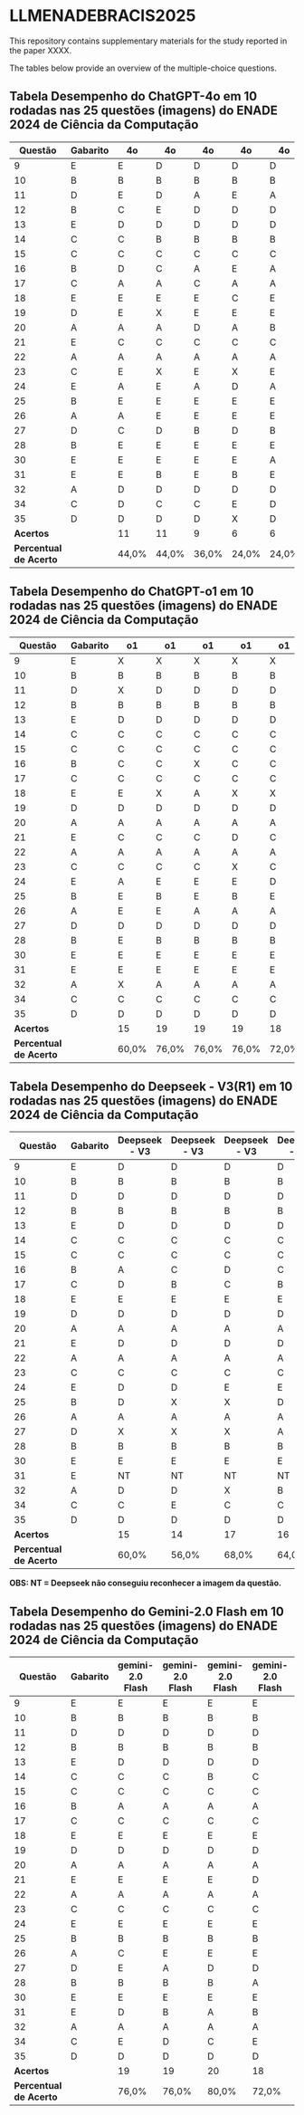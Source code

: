 # LLMENADEBRACIS2025

This repository contains supplementary materials for the study reported in the paper XXXX.

The tables below provide an overview of the multiple-choice questions.

## Tabela Desempenho do ChatGPT-4o em 10 rodadas nas 25 questões (imagens) do ENADE 2024 de Ciência da Computação  

| Questão | Gabarito | 4o | 4o | 4o | 4o | 4o | 4o | 4o | 4o | 4o | 4o | Pontuação |
|---------|----------|----|----|----|----|----|----|----|----|----|----|-----------|
| 9       | E        | E  | D  | D  | D  | D  | D  | D  | D  | D  | D  | 1         |
| 10      | B        | B  | B  | B  | B  | B  | B  | B  | B  | B  | B  | 10        |
| 11      | D        | E  | D  | A  | E  | A  | E  | D  | E  | E  | E  | 2         |
| 12      | B        | C  | E  | D  | D  | D  | E  | D  | E  | E  | E  | 0         |
| 13      | E        | D  | D  | D  | D  | D  | D  | D  | D  | D  | D  | 0         |
| 14      | C        | C  | B  | B  | B  | B  | C  | C  | C  | C  | C  | 6         |
| 15      | C        | C  | C  | C  | C  | C  | C  | C  | C  | C  | C  | 10        |
| 16      | B        | D  | C  | A  | E  | A  | E  | C  | C  | E  | E  | 0         |
| 17      | C        | A  | A  | C  | A  | A  | C  | C  | C  | C  | A  | 5         |
| 18      | E        | E  | E  | E  | C  | E  | E  | E  | E  | E  | E  | 9         |
| 19      | D        | E  | X  | E  | E  | E  | E  | E  | E  | E  | E  | 0         |
| 20      | A        | A  | A  | D  | A  | B  | A  | C  | C  | C  | C  | 4         |
| 21      | E        | C  | C  | C  | C  | C  | C  | C  | C  | C  | C  | 0         |
| 22      | A        | A  | A  | A  | A  | A  | A  | A  | A  | A  | A  | 10        |
| 23      | C        | E  | X  | E  | X  | E  | X  | E  | E  | E  | E  | 0         |
| 24      | E        | A  | E  | A  | D  | A  | E  | A  | A  | C  | A  | 2         |
| 25      | B        | E  | E  | E  | E  | E  | E  | E  | E  | E  | E  | 0         |
| 26      | A        | A  | E  | E  | E  | E  | E  | E  | E  | E  | E  | 1         |
| 27      | D        | C  | D  | B  | D  | B  | D  | D  | D  | D  | D  | 7         |
| 28      | B        | E  | E  | E  | E  | E  | E  | E  | E  | E  | E  | 0         |
| 30      | E        | E  | E  | E  | E  | A  | E  | E  | E  | E  | E  | 9         |
| 31      | E        | E  | B  | E  | B  | E  | E  | E  | E  | E  | E  | 8         |
| 32      | A        | D  | D  | D  | D  | D  | D  | D  | D  | D  | A  | 1         |
| 34      | C        | D  | C  | C  | E  | D  | E  | C  | C  | C  | C  | 6         |
| 35      | D        | D  | D  | D  | X  | D  | D  | D  | E  | E  | E  | 6         |
| **Acertos** |      | 11 | 11 | 9  | 6  | 6  | 12 | 12 | 10 | 10 | 10 | **9,7**   |
| **Percentual de Acerto** | |44,0%|44,0%|36,0%|24,0%|24,0%|48,0%|48,0%|40,0%|40,0%|40,0%| **38,8%** |

## Tabela Desempenho do ChatGPT-o1 em 10 rodadas nas 25 questões (imagens) do ENADE 2024 de Ciência da Computação  
| Questão | Gabarito | o1 | o1 | o1 | o1 | o1 | o1 | o1 | o1 | o1 | o1 | Pontuação |
|---------|----------|----|----|----|----|----|----|----|----|----|----|-----------|
| 9       | E        | X  | X  | X  | X  | X  | X  | X  | X  | X  | E  | 1         |
| 10      | B        | B  | B  | B  | B  | B  | B  | B  | B  | B  | B  | 10        |
| 11      | D        | X  | D  | D  | D  | D  | D  | D  | D  | D  | D  | 9         |
| 12      | B        | B  | B  | B  | B  | B  | B  | B  | B  | B  | B  | 10        |
| 13      | E        | D  | D  | D  | D  | D  | D  | D  | D  | D  | D  | 0         |
| 14      | C        | C  | C  | C  | C  | C  | C  | C  | C  | C  | C  | 10        |
| 15      | C        | C  | C  | C  | C  | C  | C  | C  | C  | C  | C  | 10        |
| 16      | B        | C  | C  | X  | C  | C  | X  | C  | E  | E  | C  | 0         |
| 17      | C        | C  | C  | C  | C  | C  | C  | C  | C  | C  | C  | 10        |
| 18      | E        | E  | X  | A  | X  | X  | E  | E  | E  | X  | E  | 5         |
| 19      | D        | D  | D  | D  | D  | D  | D  | D  | D  | D  | D  | 10        |
| 20      | A        | A  | A  | A  | A  | A  | A  | A  | A  | A  | A  | 10        |
| 21      | E        | C  | C  | C  | D  | C  | C  | C  | D  | C  | C  | 0         |
| 22      | A        | A  | A  | A  | A  | A  | A  | A  | A  | A  | A  | 10        |
| 23      | C        | C  | C  | C  | X  | C  | C  | C  | C  | C  | C  | 9         |
| 24      | E        | A  | E  | E  | E  | D  | E  | E  | E  | E  | E  | 8         |
| 25      | B        | E  | B  | E  | B  | E  | E  | E  | E  | B  | E  | 3         |
| 26      | A        | E  | E  | A  | A  | A  | A  | A  | A  | A  | E  | 7         |
| 27      | D        | D  | D  | D  | D  | D  | D  | D  | D  | D  | D  | 10        |
| 28      | B        | E  | B  | B  | B  | B  | B  | B  | B  | B  | B  | 9         |
| 30      | E        | E  | E  | E  | E  | E  | E  | E  | E  | E  | E  | 10        |
| 31      | E        | E  | E  | E  | E  | E  | E  | E  | E  | E  | E  | 10        |
| 32      | A        | X  | A  | A  | A  | A  | X  | A  | A  | A  | A  | 8         |
| 34      | C        | C  | C  | C  | C  | C  | C  | C  | C  | C  | C  | 10        |
| 35      | D        | D  | D  | D  | D  | D  | D  | D  | D  | D  | D  | 10        |
| **Acertos** |      | 15 | 19 | 19 | 19 | 18 | 19 | 20 | 20 | 20 | 20 | **18,9**   |
| **Percentual de Acerto** | |60,0%|76,0%|76,0%|76,0%|72,0%|76,0%|80,0%|80,0%|80,0%|80,0%| **75,6%** |

## Tabela Desempenho do Deepseek - V3(R1) em 10 rodadas nas 25 questões (imagens) do ENADE 2024 de Ciência da Computação 
| Questão | Gabarito | Deepseek - V3 | Deepseek - V3 | Deepseek - V3 | Deepseek - V3 | Deepseek - V3 | Deepseek - V3 | Deepseek - V3 | Deepseek - V3 | Deepseek - V3 | Deepseek - V3 | Pontuação |
|---------|----------|---------------|---------------|---------------|---------------|---------------|---------------|---------------|---------------|---------------|---------------|-----------|
| 9       | E        | D             | D             | D             | D             | D             | X             | D             | D             | D             | D             | 0         |
| 10      | B        | B             | B             | B             | B             | B             | B             | B             | B             | B             | B             | 10        |
| 11      | D        | D             | D             | D             | D             | D             | D             | D             | D             | D             | D             | 10        |
| 12      | B        | B             | B             | B             | B             | B             | B             | B             | B             | B             | B             | 10        |
| 13      | E        | D             | D             | D             | D             | D             | D             | D             | D             | D             | D             | 0         |
| 14      | C        | C             | C             | C             | C             | C             | C             | C             | C             | C             | C             | 10        |
| 15      | C        | C             | C             | C             | C             | C             | C             | C             | C             | C             | C             | 10        |
| 16      | B        | A             | C             | D             | C             | C             | D             | C             | C             | D             | C             | 0         |
| 17      | C        | D             | B             | C             | B             | B             | C             | B             | B             | B             | B             | 2         |
| 18      | E        | E             | E             | E             | E             | E             | E             | E             | E             | E             | E             | 10        |
| 19      | D        | D             | D             | D             | D             | D             | D             | D             | D             | D             | D             | 10        |
| 20      | A        | A             | A             | A             | A             | A             | A             | A             | A             | A             | A             | 10        |
| 21      | E        | D             | D             | D             | D             | D             | D             | D             | D             | D             | D             | 0         |
| 22      | A        | A             | A             | A             | A             | A             | A             | A             | A             | A             | A             | 10        |
| 23      | C        | C             | C             | C             | C             | C             | C             | C             | C             | C             | C             | 10        |
| 24      | E        | D             | D             | E             | E             | B             | C             | A             | E             | C             | B             | 3         |
| 25      | B        | D             | X             | X             | D             | D             | D             | D             | D             | D             | D             | 0         |
| 26      | A        | A             | A             | A             | A             | A             | A             | A             | A             | A             | A             | 10        |
| 27      | D        | X             | X             | X             | A             | A             | X             | X             | X             | X             | D             | 1         |
| 28      | B        | B             | B             | B             | B             | B             | B             | B             | B             | B             | B             | 10        |
| 30      | E        | E             | E             | E             | E             | E             | E             | E             | E             | E             | E             | 10        |
| 31      | E        | NT            | NT            | NT            | NT            | NT            | NT            | NT            | NT            | NT            | NT            | 0         |
| 32      | A        | D             | D             | X             | B             | B             | D             | D             | D             | D             | D             | 0         |
| 34      | C        | C             | E             | C             | C             | C             | C             | X             | C             | C             | C             | 8         |
| 35      | D        | D             | D             | D             | D             | D             | D             | D             | D             | D             | D             | 10        |
| **Acertos** |      | 15            | 14            | 17            | 16            | 15            | 16            | 14            | 16            | 15            | 16            | **15,4**   |
| **Percentual de Acerto** | |60,0%|56,0%|68,0%|64,0%|64,0%|64,0%|56,0%|64,0%|60,0%|64,0%| **62,0%** |

**OBS: NT = Deepseek não conseguiu reconhecer a imagem da questão.**

## Tabela Desempenho do Gemini-2.0 Flash em 10 rodadas nas 25 questões (imagens) do ENADE 2024 de Ciência da Computação 
| Questão | Gabarito | gemini-2.0 Flash | gemini-2.0 Flash | gemini-2.0 Flash | gemini-2.0 Flash | gemini-2.0 Flash | gemini-2.0 Flash | gemini-2.0 Flash | gemini-2.0 Flash | gemini-2.0 Flash | gemini-2.0 Flash | Pontuação |
|---------|----------|------------------|------------------|------------------|------------------|------------------|------------------|------------------|------------------|------------------|------------------|-----------|
| 9       | E        | E                | E                | E                | E                | E                | E                | E                | E                | E                | E                | 10        |
| 10      | B        | B                | B                | B                | B                | B                | B                | B                | B                | B                | B                | 10        |
| 11      | D        | D                | D                | D                | D                | D                | D                | D                | D                | D                | D                | 10        |
| 12      | B        | B                | B                | B                | B                | B                | B                | B                | B                | B                | B                | 10        |
| 13      | E        | D                | D                | D                | D                | D                | D                | D                | D                | D                | D                | 0         |
| 14      | C        | C                | C                | B                | C                | C                | C                | C                | C                | B                | C                | 8         |
| 15      | C        | C                | C                | C                | C                | C                | C                | C                | C                | C                | C                | 10        |
| 16      | B        | A                | A                | A                | A                | A                | A                | A                | A                | A                | A                | 0         |
| 17      | C        | C                | C                | C                | C                | C                | C                | C                | C                | C                | C                | 10        |
| 18      | E        | E                | E                | E                | E                | E                | E                | E                | E                | E                | E                | 10        |
| 19      | D        | D                | D                | D                | D                | D                | D                | D                | D                | D                | D                | 10        |
| 20      | A        | A                | A                | A                | A                | A                | A                | A                | A                | A                | A                | 10        |
| 21      | E        | E                | E                | E                | D                | E                | D                | E                | E                | E                | E                | 8         |
| 22      | A        | A                | A                | A                | A                | A                | A                | A                | A                | A                | A                | 10        |
| 23      | C        | C                | C                | C                | C                | C                | C                | C                | C                | C                | C                | 10        |
| 24      | E        | E                | E                | E                | E                | E                | E                | E                | E                | E                | E                | 10        |
| 25      | B        | B                | B                | B                | B                | B                | B                | B                | B                | B                | B                | 10        |
| 26      | A        | C                | E                | E                | E                | A                | E                | A                | E                | E                | E                | 2         |
| 27      | D        | E                | A                | D                | D                | A                | D                | D                | A                | A                | D                | 5         |
| 28      | B        | B                | B                | B                | A                | B                | A                | E                | B                | B                | B                | 7         |
| 30      | E        | E                | E                | E                | E                | E                | E                | E                | E                | A                | E                | 9         |
| 31      | E        | D                | B                | A                | B                | B                | E                | D                | E                | E                | B                | 3         |
| 32      | A        | A                | A                | A                | A                | A                | A                | A                | A                | A                | A                | 10        |
| 34      | C        | E                | D                | C                | E                | A                | C                | C                | E                | C                | C                | 5         |
| 35      | D        | D                | D                | D                | D                | D                | D                | D                | D                | D                | D                | 10        |
| **Acertos** |      | 19               | 19               | 20               | 18               | 20               | 20               | 21               | 20               | 19               | 21               | **19,7**   |
| **Percentual de Acerto** | |76,0%|76,0%|80,0%|72,0%|80,0%|80,0%|84,0%|80,0%|76,0%|84,0%| **78,8%** |




